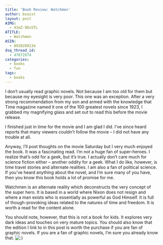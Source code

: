 ```yaml
---
title: 'Book Review: Watchmen'
author: bsoist
layout: post
AIMG:
  - 41mZ-9Du5TL
ATITLE:
  - Watchmen
ASIN:
  - 0930289234
dsq_thread_id:
  - 47872074
categories:
  - books
  - fun
tags:
  - books
---
```

I don&#8217;t usually read graphic novels. Not because I am too old for them but because my eyesight is very poor. This one was an exception. After a very strong recommendation from my son and armed with the knowledge that Time magazine named it one of the 100 greatest novels since 1923, I grabbed my magnifying glass and set out to read this before the movie release.

I finished just in time for the movie and I am glad I did. I&#8217;ve since heard reports that many viewers couldn&#8217;t follow the movie &#8211; I did not have any trouble at all.

Anyway, I&#8217;ll post thoughts on the movie Saturday but I very much enjoyed the book. It was a fascinating read. I&#8217;m not a huge fan of super-heroes. I realize that&#8217;s odd for a geek, but it&#8217;s true. I actually don&#8217;t care much for science fiction either &#8211; another oddity for a geek. What I do like, however, is time travel stories and alternate realities. I am also a fan of political science. If you&#8217;ve heard anything about the novel, and I&#8217;m sure many of you have, then you know this book holds a lot of promise for me.

Watchmen is an alternate reality which deconstructs the very concept of the super hero. It is based in a world where Nixon does not resign and where a man exists who is essentially as powerful as God Himself. It is full of though-provoking ideas related to the natures of time and freedom. It is worth a read for the content alone.

You should note, however, that this is not a book for kids. It explores very dark ideas and touches on very mature topics. You should also know that the edition I link to in this post is worth the purchase if you are fan of graphic novels. If you are a fan of graphic novels, I&#8217;m sure you already know that. <img src='http://archive.whsjr.soistmann.com/oped/wp-includes/images/smilies/icon_smile.gif' alt=':)' class='wp-smiley' />

